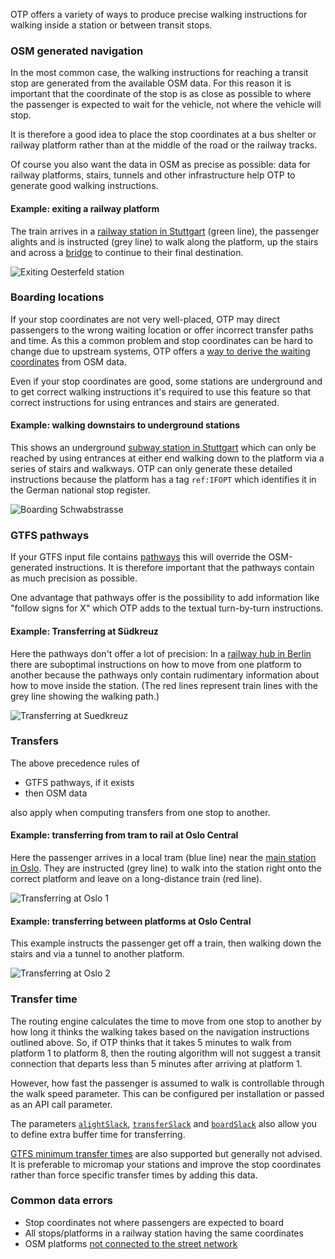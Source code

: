 OTP offers a variety of ways to produce precise walking instructions
for walking inside a station or between transit stops.

### OSM generated navigation

In the most common case, the walking instructions for reaching a transit stop are generated from the
available OSM data. For this reason it is important that the coordinate of the stop is as close as 
possible to where the passenger is expected to wait for the vehicle, not where the vehicle will stop.

It is therefore a good idea to place the stop coordinates at a bus shelter or railway platform
rather than at the middle of the road or the railway tracks.

Of course you also want the data in OSM as precise as possible: data for railway platforms, stairs,
tunnels and other infrastructure help OTP to generate good walking instructions.

#### Example: exiting a railway platform

The train arrives in a [railway station in Stuttgart](https://www.openstreetmap.org/#map=19/48.73761/9.11627&layers=N)
(green line), the passenger alights and is instructed (grey line) to walk along the platform,
up the stairs and across a [bridge](https://www.openstreetmap.org/way/22908778) to continue to 
their final destination.

![Exiting Oesterfeld station](images/exiting-oesterfeld.png)

### Boarding locations

If your stop coordinates are not very well-placed, OTP may direct passengers to the wrong waiting
location or offer incorrect transfer paths and time. As this a common problem and stop coordinates 
can be hard to change due to upstream systems, OTP offers a 
[way to derive the waiting coordinates](BoardingLocations.md) from OSM data.

Even if your stop coordinates are good, some stations are underground and to get correct walking 
instructions it's required to use this feature so that correct instructions for using entrances and
stairs are generated.

#### Example: walking downstairs to underground stations

This shows an underground [subway station in Stuttgart](https://www.openstreetmap.org/way/122569371)
which can only be reached by using entrances at either end walking down to the platform via
a series of stairs and walkways. OTP can only generate these detailed instructions because the platform
has a tag `ref:IFOPT` which identifies it in the German national stop register.

![Boarding Schwabstrasse](images/boarding-schwabstrasse.png)

### GTFS pathways

If your GTFS input file contains [pathways](https://github.com/google/transit/blob/master/gtfs/spec/en/reference.md#pathwaystxt)
this will override the OSM-generated instructions. It is therefore important that the pathways
contain as much precision as possible.

One advantage that pathways offer is the possibility to add information like "follow signs for X"
which OTP adds to the textual turn-by-turn instructions.

#### Example: Transferring at Südkreuz

Here the pathways don't offer a lot of precision: In a [railway hub in Berlin](https://www.openstreetmap.org/#map=18/52.47572/13.36534&layers=T) 
there are suboptimal instructions on how to move from one platform to another because the pathways 
only contain rudimentary information about how to move inside the station. (The red lines represent 
train lines with the grey line showing the walking path.)

![Transferring at Suedkreuz](images/transfer-suedkreuz.png)

### Transfers

The above precedence rules of 

- GTFS pathways, if it exists
- then OSM data 

also apply when computing transfers from one stop to another.

#### Example: transferring from tram to rail at Oslo Central

Here the passenger arrives in a local tram (blue line) near the [main station in Oslo](https://www.openstreetmap.org/#map=17/59.90964/10.75503&layers=N). They are 
instructed (grey line) to walk into the station right onto the correct platform and leave
on a long-distance train (red line).

![Transferring at Oslo 1](images/transfer-oslo-1.png)

#### Example: transferring between platforms at Oslo Central

This example instructs the passenger get off a train, then walking down the stairs and via a tunnel
to another platform.

![Transferring at Oslo 2](images/transfer-oslo-2.png)

### Transfer time

The routing engine calculates the time to move from one stop to another by how long it thinks the
walking takes based on the navigation instructions outlined above. So, if OTP thinks that
it takes 5 minutes to walk from platform 1 to platform 8, then the routing algorithm will not suggest
a transit connection that departs less than 5 minutes after arriving at platform 1.

However, how fast the passenger is assumed to walk is controllable through the walk speed parameter.
This can be configured per installation or passed as an API call parameter.

The parameters [`alightSlack`](RouteRequest.md#rd_alightSlack), [`transferSlack`](RouteRequest.md#rd_transferSlack) 
and [`boardSlack`](RouteRequest.md#rd_boardSlack) also allow you to define extra buffer time
for transferring.

[GTFS minimum transfer times](https://github.com/google/transit/blob/master/gtfs/spec/en/reference.md#transferstxt) 
are also supported but generally not advised. It is preferable to micromap your stations and
improve the stop coordinates rather than force specific transfer times by adding this data.

### Common data errors

- Stop coordinates not where passengers are expected to board
- All stops/platforms in a railway station having the same coordinates
- OSM platforms [not connected to the street network](https://github.com/opentripplanner/OpenTripPlanner/issues/5029)